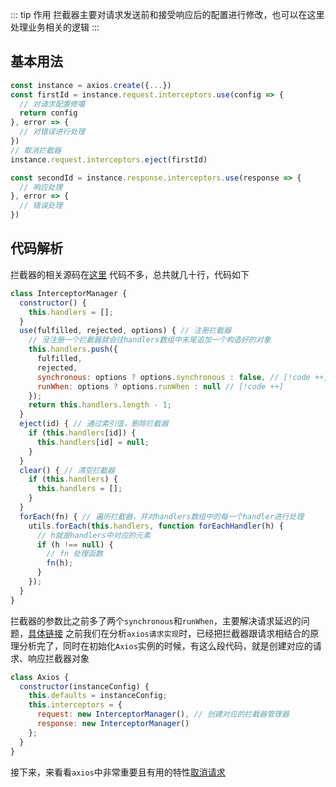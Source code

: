::: tip 作用
拦截器主要对请求发送前和接受响应后的配置进行修改，也可以在这里处理业务相关的逻辑
::: 
## 基本用法
```js
const instance = axios.create({...})
const firstId = instance.request.interceptors.use(config => {
  // 对请求配置修噶
  return config
}, error => {
  // 对错误进行处理
})
// 取消拦截器
instance.request.interceptors.eject(firstId)

const secondId = instance.response.interceptors.use(response => {
  // 响应处理
}, error => {
  // 错误处理
})
```

## 代码解析
拦截器的相关源码在[这里](https://github.com/axios/axios/blob/v1.x/lib/core/InterceptorManager.js)
代码不多，总共就几十行，代码如下
```js
class InterceptorManager {
  constructor() {
    this.handlers = [];
  }
  use(fulfilled, rejected, options) { // 注册拦截器
    // 没注册一个拦截器就会往handlers数组中末尾追加一个构造好的对象
    this.handlers.push({
      fulfilled,
      rejected,
      synchronous: options ? options.synchronous : false, // [!code ++]
      runWhen: options ? options.runWhen : null // [!code ++]
    });
    return this.handlers.length - 1;
  }
  eject(id) { // 通过索引值，删除拦截器
    if (this.handlers[id]) {
      this.handlers[id] = null;
    }
  }
  clear() { // 清空拦截器
    if (this.handlers) {
      this.handlers = [];
    }
  }
  forEach(fn) { // 遍历拦截器，并对handlers数组中的每一个handler进行处理
    utils.forEach(this.handlers, function forEachHandler(h) {
      // h就是handlers中对应的元素
      if (h !== null) {
        // fn 处理函数
        fn(h);
      }
    });
  }
}
```
拦截器的参数比之前多了两个`synchronous`和`runWhen`，主要解决请求延迟的问题，[具体链接](https://github.com/axios/axios/issues/2609)
之前我们在分析`axios请求实现`时，已经把拦截器跟请求相结合的原理分析完了，同时在初始化`Axios`实例的时候，有这么段代码，就是创建对应的请求、响应拦截器对象
```js
class Axios {
  constructor(instanceConfig) {
    this.defaults = instanceConfig;
    this.interceptors = {
      request: new InterceptorManager(), // 创建对应的拦截器管理器
      response: new InterceptorManager()
    };
  }
}
```
接下来，来看看`axios`中非常重要且有用的特性[取消请求](./cancel.md)
